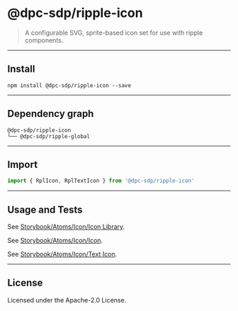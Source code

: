 <!-- GENERATED_DOCS -->
# @dpc-sdp/ripple-icon

> A configurable SVG, sprite-based icon set for use with ripple components.

--------------------------------------------------------------------------------

## Install

```shell
npm install @dpc-sdp/ripple-icon --save
```

--------------------------------------------------------------------------------

## Dependency graph

```shell
@dpc-sdp/ripple-icon
└── @dpc-sdp/ripple-global
```

--------------------------------------------------------------------------------

## Import

```js
import { RplIcon, RplTextIcon } from '@dpc-sdp/ripple-icon'
```

--------------------------------------------------------------------------------

## Usage and Tests

See [Storybook/Atoms/Icon/Icon Library](https://ripple.sdp.vic.gov.au/?path=/story/atoms-icon--icon-library).

See [Storybook/Atoms/Icon/Icon](https://ripple.sdp.vic.gov.au/?path=/story/atoms-icon--icon).

See [Storybook/Atoms/Icon/Text Icon](https://ripple.sdp.vic.gov.au/?path=/story/atoms-icon--text-icon).

--------------------------------------------------------------------------------

## License

Licensed under the Apache-2.0 License.

<!-- /GENERATED_DOCS -->
